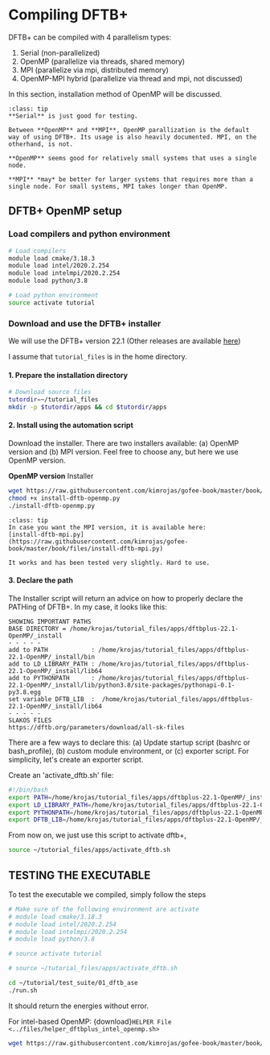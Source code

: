 # Compiling DFTB+

DFTB+ can be compiled with 4 parallelism types:

1. Serial (non-parallelized)
2. OpenMP (parallelize via threads, shared memory)
3. MPI (parallelize via mpi, distributed memory)
4. OpenMP-MPI hybrid (parallelize via thread and mpi, not discussed)

In this section, installation method of OpenMP will be discussed. 

```{admonition} What to use: Serial, OpenMP or MPI
:class: tip
**Serial** is just good for testing. 

Between **OpenMP** and **MPI**, OpenMP parallization is the default way of using DFTB+. Its usage is also heavily documented. MPI, on the otherhand, is not.

**OpenMP** seems good for relatively small systems that uses a single node.

**MPI** *may* be better for larger systems that requires more than a single node. For small systems, MPI takes longer than OpenMP. 
```


## DFTB+ OpenMP setup

### Load compilers and python environment

```bash
# Load compilers
module load cmake/3.18.3
module load intel/2020.2.254
module load intelmpi/2020.2.254
module load python/3.8

# Load python environment
source activate tutorial
```

### Download and use the DFTB+ installer

We will use the DFTB+ version 22.1 (Other releases are available [here](https://github.com/dftbplus/dftbplus/releases/))

I assume that `tutorial_files` is in the home directory.

#### 1. Prepare the installation directory

```bash
# Download source files
tutordir=~/tutorial_files
mkdir -p $tutordir/apps && cd $tutordir/apps
```

#### 2. Install using the automation script

Download the installer. There are two installers available: (a) OpenMP version and (b) MPI version. Feel free to choose any, but here we use OpenMP version.

**OpenMP version** Installer

```bash
wget https://raw.githubusercontent.com/kimrojas/gofee-book/master/book/files/install-dftb-openmp.py
chmod +x install-dftb-openmp.py
./install-dftb-openmp.py
```

```{admonition} Want the MPI version?
:class: tip
In case you want the MPI version, it is available here: 
[install-dftb-mpi.py](https://raw.githubusercontent.com/kimrojas/gofee-book/master/book/files/install-dftb-mpi.py)

It works and has been tested very slightly. Hard to use.
```

#### 3. Declare the path

The Installer script will return an advice on how to properly declare the PATHing of DFTB+.
In my case, it looks like this:

```
SHOWING IMPORTANT PATHS
BASE DIRECTORY = /home/krojas/tutorial_files/apps/dftbplus-22.1-OpenMP/_install
- - - - -
add to PATH            : /home/krojas/tutorial_files/apps/dftbplus-22.1-OpenMP/_install/bin
add to LD_LIBRARY_PATH : /home/krojas/tutorial_files/apps/dftbplus-22.1-OpenMP/_install/lib64
add to PYTHONPATH      : /home/krojas/tutorial_files/apps/dftbplus-22.1-OpenMP/_install/lib/python3.8/site-packages/pythonapi-0.1-py3.8.egg
set variable DFTB_LIB  :  /home/krojas/tutorial_files/apps/dftbplus-22.1-OpenMP/_install/lib64
- - - - -
SLAKOS FILES
https://dftb.org/parameters/download/all-sk-files
```

There are a few ways to declare this: (a) Update startup script (bashrc or bash_profile), (b) custom module environment, or (c) exporter script. For simplicity, let's create an exporter script.

Create an 'activate_dftb.sh' file:

```bash
#!/bin/bash
export PATH=/home/krojas/tutorial_files/apps/dftbplus-22.1-OpenMP/_install/bin:$PATH
export LD_LIBRARY_PATH=/home/krojas/tutorial_files/apps/dftbplus-22.1-OpenMP/_install/lib64:$LD_LIBRARY_PATH
export PYTHONPATH=/home/krojas/tutorial_files/apps/dftbplus-22.1-OpenMP/_install/lib/python3.8/site-packages/pythonapi-0.1-py3.8.egg:$PYTHONPATH
export DFTB_LIB=/home/krojas/tutorial_files/apps/dftbplus-22.1-OpenMP/_install/lib64
```

From now on, we just use this script to activate dftb+,

```bash
source ~/tutorial_files/apps/activate_dftb.sh
```

## TESTING THE EXECUTABLE

To test the executable we compiled, simply follow the steps
```bash
# Make sure of the following environment are activate
# module load cmake/3.18.3
# module load intel/2020.2.254
# module load intelmpi/2020.2.254
# module load python/3.8

# source activate tutorial

# source ~/tutorial_files/apps/activate_dftb.sh

cd ~/tutorial/test_suite/01_dftb_ase
./run.sh
```

It should return the energies without error. 









For intel-based OpenMP: {download}`HELPER File <../files/helper_dftbplus_intel_openmp.sh>`
```bash
wget https://raw.githubusercontent.com/kimrojas/gofee-book/master/book/files/helper_dftbplus_intel_openmp.sh



```








